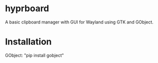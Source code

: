 # hyprboard
A basic clipboard manager with GUI for Wayland using GTK and GObject.

# Installation
GObject:
"pip install gobject"

